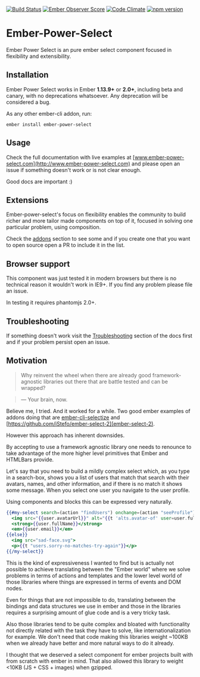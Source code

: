 [![Build Status](https://travis-ci.org/cibernox/ember-power-select.svg?branch=master)](https://travis-ci.org/cibernox/ember-power-select)
[![Ember Observer Score](http://emberobserver.com/badges/ember-power-select.svg)](http://emberobserver.com/addons/ember-power-select)
[![Code Climate](https://codeclimate.com/github/cibernox/ember-power-select/badges/gpa.svg)](https://codeclimate.com/github/cibernox/ember-power-select)
[![npm version](https://badge.fury.io/js/ember-power-select.svg)](https://badge.fury.io/js/ember-power-select)

# Ember-Power-Select

Ember Power Select is an pure ember select component focused in flexibility and extensibility.

## Installation

Ember Power Select works in Ember **1.13.9+** or **2.0+**, including beta and canary, with no deprecations
whatsoever. Any deprecation will be considered a bug.

As any other ember-cli addon, run:

```
ember install ember-power-select
```

## Usage

Check the full documentation with live examples at [www.ember-power-select.com](http://www.ember-power-select.com) and
please open an issue if something doesn't work or is not clear enough.

Good docs are important :)

## Extensions

Ember-power-select's focus on flexibility enables the community to build richer and more tailor made
components on top of it, focused in solving one particular problem, using composition.

Check the [addons](http://www.ember-power-select.com/addons) section to see some and if you create
one that you want to open source open a PR to include it in the list.

## Browser support

This component was just tested it in modern browsers but there is no technical reason it
wouldn't work in IE9+. If you find any problem please file an issue.

In testing it requires phantomjs 2.0+.

## Troubleshooting

If something doesn't work visit the [Troubleshooting](http://www.ember-power-select.com/docs/troubleshooting)
section of the docs first and if your problem persist open an issue.

## Motivation

> Why reinvent the wheel when there are already good framework-agnostic libraries out there that are
battle tested and can be wrapped?

> — Your brain, now.

Believe me, I tried. And it worked for a while. Two good ember examples of addons doing that are
[ember-cli-selectize](https://github.com/miguelcobain/ember-cli-selectize) and [https://github.com/iStefo/ember-select-2](ember-select-2).

However this approach has inherent downsides.

By accepting to use a framework agnostic library one needs to renounce to take advantage of the more higher
level primitives that Ember and HTMLBars provide.

Let's say that you need to build a mildly complex select which, as you type in a search-box,
shows you a list of users that match that search with their avatars, names, and other information,
and if there is no match it shows some message. When you select one user you navigate to the user profile.

Using components and blocks this can be expressed very naturally.

```hbs
{{#my-select search=(action "findUsers") onchange=(action "seeProfile") as |user|}}
  <img src="{{user.avatarUrl}}" alt="{{t 'alts.avatar-of' user=user.fullName}}">
  <strong>{{user.fullName}}</strong>
  <em>{{user.email}}</em>
{{else}}
  <img src="sad-face.svg">
  <p>{{t "users.sorry-no-matches-try-again"}}</p>
{{/my-select}}
```

This is the kind of expressiveness I wanted to find but is actually not possible to achieve translating between
the "Ember world" where we solve problems in terms of actions and templates and the lower level world
of those libraries where things are expressed in terms of events and DOM nodes.

Even for things that are not impossible to do, translating between the bindings and data structures we use in
ember and those in the libraries requires a surprising amount of glue code and is a very tricky task.

Also those libraries tend to be quite complex and bloated with functionality not directly related with
the task they have to solve, like internationalization for example. We don't need that code making this
libraries weight ~100KB when we already have better and more natural ways to do it already.

I thought that we deserved a select component for ember projects built with from scratch with ember in mind.
That also allowed this library to weight <10KB (JS + CSS + images) when gzipped.
